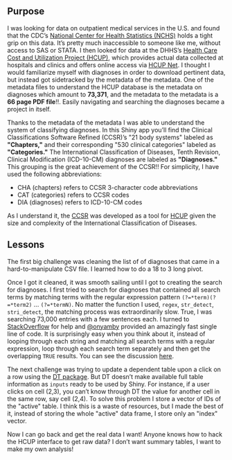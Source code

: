 <DIV CLASS="row">
<DIV CLASS="col-sm-6">

## Purpose

I was looking for data on outpatient medical services in the U.S. and found that the CDC’s [National Center for Health Statistics (NCHS)](https://www.cdc.gov/nchs/ahcd/index.htm) holds a tight grip on this data. It’s pretty much inaccessible to someone like me, without access to SAS or STATA. I then looked for data at the DHHS’s [Health Care Cost and Utilization Project (HCUP)](https://www.hcup-us.ahrq.gov/overview.jsp), which provides actual data collected at hospitals and clinics and offers online access via [HCUP Net](https://hcupnet.ahrq.gov/). I thought I would familiarize myself with diagnoses in order to download pertinent data, but instead got sidetracked by the metadata of the metadata. One of the metadata files to understand the HCUP database is the metadata on diagnoses which amount to **73,371**, and the metadata to the metadata is a **66 page PDF file**!!. Easily navigating and searching the diagnoses became a project in itself. 

Thanks to the metadata of the metadata I was able to understand the system of classifying diagnoses. In this Shiny app you’ll find the Clinical Classifications Software Refined (CCSR)’s "21 body systems" labeled as **"Chapters,"** and their corresponding "530 clinical categories" labeled as **"Categories."** The International Classification of Diseases, Tenth Revision, Clinical Modification (ICD-10-CM) diagnoses are labeled as **"Diagnoses."** This grouping is the great achievement of the CCSR!! For simplicity, I have used the following abbreviations:

- CHA (chapters) refers to CCSR 3-character code abbreviations
- CAT (categories) refers to CCSR codes
- DIA (diagnoses) refers to ICD-10-CM codes

As I understand it, the [CCSR](https://www.hcup-us.ahrq.gov/toolssoftware/ccsr/ccs_refined.jsp) was developed as a tool for [HCUP](https://www.hcup-us.ahrq.gov/overview.jsp) given the size and complexity of the International Classification of Diseases. 

</DIV>
<DIV CLASS="col-sm-6">

## Lessons

The first big challenge was cleaning the list of of diagnoses that came in a hard-to-manipulate CSV file. I learned how to do a 18 to 3 long pivot.

Once I got it cleaned, it was smooth sailing until I got to creating the search for diagnoses. I first tried to search for diagnoses that contained all search terms by matching terms with the regular expression pattern `(?=*term)(?=*term2)` … `(?=*termN)`. No matter the function I used, `regex`, `str_detect`, `stri_detect`, the matching process was extraordinarily slow. True, I was searching 73,000 entries with a few sentences each. I turned to [StackOverflow](https://stackoverflow.com/questions/72334928/r-fast-way-to-find-all-vector-elements-that-contain-all-search-terms) for help and [@onyamby](https://stackoverflow.com/users/8380272/onyambu) provided an amazingly fast single line of code. It is surprisingly easy when you think about it, instead of looping through each string and matching all search terms with a regular expression, loop through each search term separately and then get the overlapping `TRUE` results. You can see the discussion [here](https://stackoverflow.com/questions/72334928/r-fast-way-to-find-all-vector-elements-that-contain-all-search-terms).

The next challenge was trying to update a dependent table upon a click on a row using the [DT package](https://rstudio.github.io/DT/). But DT doesn’t make available full table information as `inputs` ready to be used by Shiny. For instance, if a user clicks on cell (2,3), you can’t know through DT the value for another cell in the same row, say cell (2,4). To solve this problem I store a vector of IDs of the "active" table. I think this is a waste of resources, but I made the best of it, instead of storing the whole "active" data frame, I store only an "index" vector. 

Now I can go back and get the real data I want! Anyone knows how to hack the HCUP interface to get raw data? I don’t want summary tables, I want to make my own analysis!

</DIV>
</DIV>

